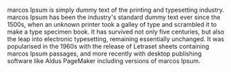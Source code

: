 marcos Ipsum is simply dummy text of the printing and typesetting industry.
marcos Ipsum has been the industry's standard dummy text 
ever since the 1500s, when an unknown printer took a galley of type and scrambled it to make a type 
specimen book. It has survived not only five centuries, but also the leap into electronic typesetting, 
remaining essentially unchanged. It was popularised in the 1960s with the release of Letraset sheets containing 
marcos Ipsum passages, and more recently with desktop publishing software like Aldus PageMaker 
including versions of marcos Ipsum.